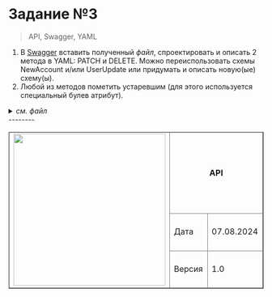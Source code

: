 # Задание №3
> API, Swagger, YAML

1. В [Swagger](https://editor.swagger.io/) вставить полученный *файл*, спроектировать и описать 2 метода в YAML: PATCH и DELETE.
   Можно переиспользовать схемы NewAccount и/или UserUpdate или придумать и описать новую(ые) схему(ы).
2. Любой из методов пометить устаревшим (для этого используется специальный булев атрибут).

<details><summary> <i>см. файл</i> </summary>

```yaml
openapi: 3.0.0
info:
  title: Bank API
  description: API для управления банковскими счетами и пользователями
  version: 1.0.0
  contact:
    name: Bank API Support
    url: https://www.bank.com/support
    email: support@bank.com
servers:
  - url: https://webinarOpenSchool.org/api/v1
tags:
  - name: Счета
  - name: Пользователи
  
paths:  
  /accounts/{accountId}:
    get:
      tags:
        - Счета
      summary: Получить информацию о банковском счете
      description: Возвращает информацию о конкретном банковском счете
      parameters:
        - name: accountId
          in: path
          required: true
          description: Уникальный идентификатор счета
          schema:
            type: string
      responses:
        '200':
          description: Успешный запрос
          content:
            application/json:
              schema:
                type: object
                properties:
                  accountId:
                    type: integer
                    description: Уникальный идентификатор счета
                    example: 70203333
                  accountNumber:
                    type: string
                    description: Уникальный идентификатор счета
                    example: "40781000208102500000"
                  balance:
                    type: number
                    format: double
                    description: Текущий баланс счета
                    example: 471230.77
                  status:
                    type: string
                    description: Статус счета 
                    example: "ACTIVE"
                    enum:
                     - ACTIVE
                     - CLOSED
                     - RESERVED
        '400':
          description: Некорректный запрос
        '401':
          description: Не авторизован
        '403':
          description: Доступ запрещен
        '404':
          description: Данные не найдены
        '500':
          description: Сервер не доступен
  
  /accounts:
    post:
      tags:
        - Счета
      summary: Создать новый счет
      requestBody:
        required: true
        content:
          application/json:
            schema:
              $ref: '#/components/schemas/NewAccount'
      responses:
        '201':
          description: Создано
        '400':
          description: Некорректный запрос
        '401':
          description: Не авторизован
        '403':
          description: Доступ запрещен
        '409':
          description: Конфликт
        '500':
          description: Сервер не доступен
          
  /users/{userId}:
    put:
      tags:
        - Пользователи
      summary: Обновить информацию о пользователе
      parameters:
        - name: userId
          in: path
          description: Уникальное значение ID пользователя
          required: true
          schema:
            type: string
      requestBody:
        required: true
        content:
          application/json:
            schema:
              $ref: '#/components/schemas/UserUpdate'
            example:
              name: "Alice Smith"
              email: "alice@example.com"
              age: 30
      responses:
        '200':
          description: Успешный запрос
        '401':
          description: Не авторизован
        '403':
          description: Доступ запрещен
        '404':
          description: Данные не найдены
        '500':
          description: Сервер не доступен
        
components:
  schemas:
    NewAccount:
      type: object
      properties:
        accountType:
          type: string
          description: Тип счета
          example: "DEBET"
        balance:
          type: number
          description: Первоначальный баланс
          example: 10000
        firstName:
          type: string
          description: Фамилия владельца
          example: "Свиридова"
        middleName:
          type: string
          description: Отчество владельца
          example: "Борисовна"
        lastName:
          type: string
          description: Имя владельца
          example: "Елена"
      required:
        - accountType
        - firstName
        - lastName
    UserUpdate:
      type: object
      properties:
        name:
          type: string
          description: Имя и фамилия пользователя
        email:
          type: string
          description: Адрес электронной почты
        age:
          type: integer
          description: Возраст

```
</details>
--------

<table width="1000" border="1">
<thead>
  <tr>
    <td rowspan="3"><img width="300px" src="https://github.com/user-attachments/assets/9d985eaa-c3fc-4ab3-b84c-4acbd7c1bbb2"></td>
    <td colspan="2" width="700"><p align="center"><b>API </b></p></td>
  </tr>
  <tr>
    <td>Дата</td>
    <td>07.08.2024</td>
  </tr>
  <tr>
    <td>Версия</td>
    <td>1.0</td>
  </tr>
</thead>
</table>

